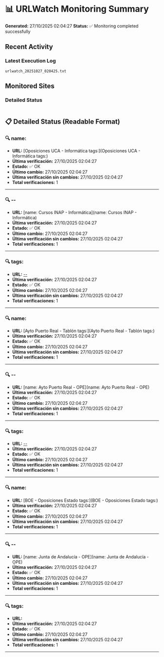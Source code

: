 # 📊 URLWatch Monitoring Summary

**Generated:** 27/10/2025 02:04:27
**Status:** ✅ Monitoring completed successfully

## Recent Activity

### Latest Execution Log
`urlwatch_20251027_020425.txt`

## Monitored Sites

### Detailed Status
```
```

## 📋 Detailed Status (Readable Format)

### 🔍 name:

- **URL:** [Oposiciones UCA - Informática	tags:](Oposiciones UCA - Informática	tags:)
- **Última verificación:** 27/10/2025 02:04:27
- **Estado:** ✅ OK
- **Último cambio:** 27/10/2025 02:04:27
- **Última verificación sin cambios:** 27/10/2025 02:04:27
- **Total verificaciones:** 1

---

### 🔍 --

- **URL:** [name: Cursos INAP - Informática](name: Cursos INAP - Informática)
- **Última verificación:** 27/10/2025 02:04:27
- **Estado:** ✅ OK
- **Último cambio:** 27/10/2025 02:04:27
- **Última verificación sin cambios:** 27/10/2025 02:04:27
- **Total verificaciones:** 1

---

### 🔍 tags:

- **URL:** [--](--)
- **Última verificación:** 27/10/2025 02:04:27
- **Estado:** ✅ OK
- **Último cambio:** 27/10/2025 02:04:27
- **Última verificación sin cambios:** 27/10/2025 02:04:27
- **Total verificaciones:** 1

---

### 🔍 name:

- **URL:** [Ayto Puerto Real - Tablón	tags:](Ayto Puerto Real - Tablón	tags:)
- **Última verificación:** 27/10/2025 02:04:27
- **Estado:** ✅ OK
- **Último cambio:** 27/10/2025 02:04:27
- **Última verificación sin cambios:** 27/10/2025 02:04:27
- **Total verificaciones:** 1

---

### 🔍 --

- **URL:** [name: Ayto Puerto Real - OPE](name: Ayto Puerto Real - OPE)
- **Última verificación:** 27/10/2025 02:04:27
- **Estado:** ✅ OK
- **Último cambio:** 27/10/2025 02:04:27
- **Última verificación sin cambios:** 27/10/2025 02:04:27
- **Total verificaciones:** 1

---

### 🔍 tags:

- **URL:** [--](--)
- **Última verificación:** 27/10/2025 02:04:27
- **Estado:** ✅ OK
- **Último cambio:** 27/10/2025 02:04:27
- **Última verificación sin cambios:** 27/10/2025 02:04:27
- **Total verificaciones:** 1

---

### 🔍 name:

- **URL:** [BOE - Oposiciones Estado	tags:](BOE - Oposiciones Estado	tags:)
- **Última verificación:** 27/10/2025 02:04:27
- **Estado:** ✅ OK
- **Último cambio:** 27/10/2025 02:04:27
- **Última verificación sin cambios:** 27/10/2025 02:04:27
- **Total verificaciones:** 1

---

### 🔍 --

- **URL:** [name: Junta de Andalucía - OPE](name: Junta de Andalucía - OPE)
- **Última verificación:** 27/10/2025 02:04:27
- **Estado:** ✅ OK
- **Último cambio:** 27/10/2025 02:04:27
- **Última verificación sin cambios:** 27/10/2025 02:04:27
- **Total verificaciones:** 1

---

### 🔍 tags:

- **URL:** []()
- **Última verificación:** 27/10/2025 02:04:27
- **Estado:** ✅ OK
- **Último cambio:** 27/10/2025 02:04:27
- **Última verificación sin cambios:** 27/10/2025 02:04:27
- **Total verificaciones:** 1

---

